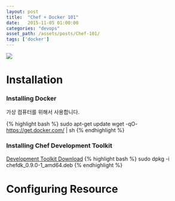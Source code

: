 ```yaml
---
layout: post
title:  "Chef + Docker 101"
date:   2015-11-05 01:00:00
categories: "devops"
asset_path: /assets/posts/Chef-101/
tags: ['docker']
---
```

<div>
    <img src="{{ page.asset_path }}chef_logo.png" class="img-responsive img-rounded">
</div>

# Installation

### Installing Docker

가상 컴퓨터를 위해서 사용합니다.

{% highlight bash %}
sudo apt-get update
wget -qO- https://get.docker.com/ | sh
{% endhighlight %}

### Installing Chef Development Toolkit

[Development Toolkit Download][dev-toolkit-url]
{% highlight bash %}
sudo dpkg -i chefdk_0.9.0-1_amd64.deb
{% endhighlight %}


# Configuring Resource



[dev-toolkit-url]: https://downloads.chef.io/chef-dk/ubuntu/